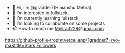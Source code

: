 - 👋 Hi, I’m @gradder7(Himanshu Mehra)
- 👀 I’m interested in fullstack.
- 🌱 I’m currently learning fullstack
- 💞️ I’m looking to collaborate on some projects
- 📫 How to reach me Mehra3228@gmail.com

https://github-profile-trophy.vercel.app/?gradder7=ryo-ma&title=Stars,Followers



<!---
gradder7/gradder7 is a ✨ special ✨ repository because its `README.md` (this file) appears on your GitHub profile.
You can click the Preview link to take a look at your changes.
--->
